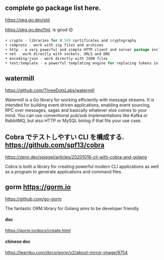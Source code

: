 ## complete go package list here.
https://pkg.go.dev/std

https://pkg.go.dev/fmt.  is good 🟡


```go
• crypto - libraries for X.509 certificates and cryptography
• compress - work with zip files and archives
• http - a very powerful and simple HTTP client and server package including things like reverse proxies
• net - work directly with sockets, URLS and DNS
• encoding/json - work directly with JSON files
• text/template - a powerful templating engine for replacing tokens in files, and generating text and HTML • os - work with low level OS primitives
```

## watermill
https://github.com/ThreeDotsLabs/watermill

Watermill is a Go library for working efficiently with message streams. It is intended for building event driven applications, enabling event sourcing, RPC over messages, sagas and basically whatever else comes to your mind. You can use conventional pub/sub implementations like Kafka or RabbitMQ, but also HTTP or MySQL binlog if that fits your use case.

## Cobra でテストしやすい CLI を構成する. https://github.com/spf13/cobra
https://zenn.dev/spiegel/articles/20201018-cli-with-cobra-and-golang

Cobra is both a library for creating powerful modern CLI applications as well as a program to generate applications and command files.


## gorm https://gorm.io
https://github.com/go-gorm

The fantastic ORM library for Golang aims to be developer friendly.
#### doc
https://gorm.io/docs/create.html

#### chinese doc
https://learnku.com/docs/gorm/v2/about-mirror-image/9754
